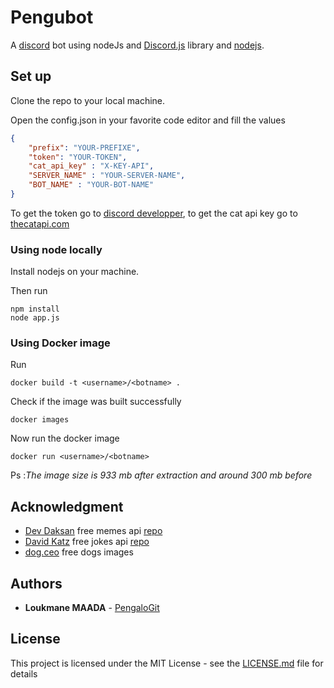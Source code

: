 # Pengubot
A [discord](https://discordapp.com/) bot using nodeJs and [Discord.js](https://discord.js.org/#/) library and [nodejs](https://nodejs.org/en/).


## Set up

Clone the repo to your local machine.

Open the config.json in your favorite code editor and fill the values

```json
{
    "prefix": "YOUR-PREFIXE",
    "token": "YOUR-TOKEN",
    "cat_api_key" : "X-KEY-API",
    "SERVER_NAME" : "YOUR-SERVER-NAME",
    "BOT_NAME" : "YOUR-BOT-NAME"
}
```
To get the token go to [discord developper](https://discordapp.com/developers/applications), to get the cat api key go to [thecatapi.com](https://thecatapi.com/)

### Using node locally

Install nodejs on your machine.

Then run
```
npm install
node app.js
```

### Using Docker image
Run
```
docker build -t <username>/<botname> .
```
Check if the image was built successfully
```
docker images 
```
Now run the docker image

```
docker run <username>/<botname>
```

Ps :*The image size is 933 mb after extraction and around 300 mb before* 


## Acknowledgment
* [Dev Daksan](https://github.com/R3l3ntl3ss) free memes api [repo](https://github.com/R3l3ntl3ss/Meme_Api)
* [David Katz](https://github.com/15Dkatz) free jokes api [repo](https://github.com/15Dkatz/official_joke_api)
* [dog.ceo](https://dog.ceo/dog-api/) free dogs images


## Authors

* **Loukmane MAADA** - [PengaloGit](https://github.com/PengaloGit)

## License

This project is licensed under the MIT License - see the [LICENSE.md](./LICENSE) file for details


